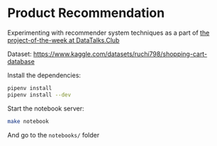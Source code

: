 # Product Recommendation

Experimenting with recommender system techniques as a part of [the project-of-the-week at DataTalks.Club](https://github.com/DataTalksClub/project-of-the-week/blob/main/2022-10-19-recommenders-1.md)

Dataset: https://www.kaggle.com/datasets/ruchi798/shopping-cart-database

Install the dependencies:

```bash
pipenv install
pipenv install --dev
```

Start the notebook server:

```bash
make notebook
```

And go to the `notebooks/` folder